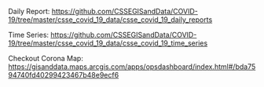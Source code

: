 Daily Report: https://github.com/CSSEGISandData/COVID-19/tree/master/csse_covid_19_data/csse_covid_19_daily_reports

Time Series: https://github.com/CSSEGISandData/COVID-19/tree/master/csse_covid_19_data/csse_covid_19_time_series

Checkout Corona Map: https://gisanddata.maps.arcgis.com/apps/opsdashboard/index.html#/bda7594740fd40299423467b48e9ecf6
